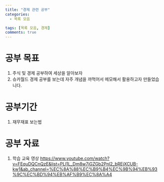```yaml
---
title: "경제 관련 공부"
categories:
  - 목록 모음

tags: [목록 모음, 경제]
comments: true
---
```



# 공부 목표
 1. 주식 및 경제 공부하여 세상을 알아보자 
 2. 슈카월드 경제 공부를 보는데 자주 개념을 까먹어서 메모해서 활용하고자 만들었습니다.
 


# 공부기간
1. 재무재표 보는법


# 공부 자료

1. 학습 교육 영상
https://www.youtube.com/watch?v=FEquDQCnQzE&list=PLl1L_Dm8w7iGZGb2Pnl2_bREjXCUB-kw1&ab_channel=%EC%8A%88%EC%B9%B4%EC%9B%94%EB%93%9C%EC%BD%94%EB%AF%B9%EC%8A%A4